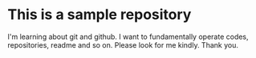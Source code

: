 # This is a sample repository
I'm learning about git and github.
I want to fundamentally operate codes, repositories, readme and so on.
Please look for me kindly.
Thank you.
